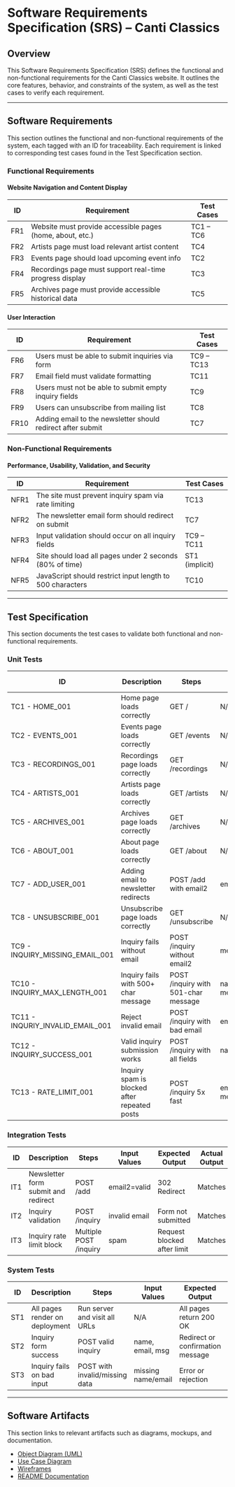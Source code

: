 # Software Requirements Specification (SRS) – Canti Classics

## Overview
This Software Requirements Specification (SRS) defines the functional and non-functional requirements for the Canti Classics website. It outlines the core features, behavior, and constraints of the system, as well as the test cases to verify each requirement.

---

## Software Requirements

This section outlines the functional and non-functional requirements of the system, each tagged with an ID for traceability. Each requirement is linked to corresponding test cases found in the Test Specification section.

### Functional Requirements

#### Website Navigation and Content Display

| ID  | Requirement                                               | Test Cases        |
|-----|-----------------------------------------------------------|-------------------|
| FR1 | Website must provide accessible pages (home, about, etc.) | TC1 – TC6         |
| FR2 | Artists page must load relevant artist content            | TC4               |
| FR3 | Events page should load upcoming event info               | TC2               |
| FR4 | Recordings page must support real-time progress display   | TC3               |
| FR5 | Archives page must provide accessible historical data     | TC5               |

#### User Interaction

| ID  | Requirement                                                  | Test Cases        |
|-----|--------------------------------------------------------------|-------------------|
| FR6 | Users must be able to submit inquiries via form              | TC9 – TC13        |
| FR7 | Email field must validate formatting                         | TC11              |
| FR8 | Users must not be able to submit empty inquiry fields        | TC9               |
| FR9 | Users can unsubscribe from mailing list                      | TC8               |
| FR10| Adding email to the newsletter should redirect after submit  | TC7               |

### Non-Functional Requirements

#### Performance, Usability, Validation, and Security

| ID   | Requirement                                                  | Test Cases           |
|------|--------------------------------------------------------------|----------------------|
| NFR1 | The site must prevent inquiry spam via rate limiting         | TC13                 |
| NFR2 | The newsletter email form should redirect on submit          | TC7                  |
| NFR3 | Input validation should occur on all inquiry fields          | TC9 – TC11           |
| NFR4 | Site should load all pages under 2 seconds (80% of time)     | ST1 (implicit)       |
| NFR5 | JavaScript should restrict input length to 500 characters    | TC10                 |

---

## Test Specification

This section documents the test cases to validate both functional and non-functional requirements.

### Unit Tests

| ID                   | Description                                           | Steps                                      | Input Values                                            | Expected Output                                           | Actual Output | Pass/Fail | Requirement Link   |
|----------------------|-------------------------------------------------------|--------------------------------------------|----------------------------------------------------------|------------------------------------------------------------|----------------|------------|---------------------|
| TC1 - HOME_001       | Home page loads correctly                             | GET /                                       | N/A                                                      | 200 OK + contains 'Home'                                  | Matches        | Pass      | FR1                 |
| TC2 - EVENTS_001     | Events page loads correctly                           | GET /events                                 | N/A                                                      | 200 OK + contains 'Events'                                | Matches        | Pass      | FR3                 |
| TC3 - RECORDINGS_001 | Recordings page loads correctly                       | GET /recordings                             | N/A                                                      | 200 OK + contains 'Recordings'                            | Matches        | Pass      | FR4                 |
| TC4 - ARTISTS_001    | Artists page loads correctly                          | GET /artists                                | N/A                                                      | 200 OK + contains 'Artists'                               | Matches        | Pass      | FR2                 |
| TC5 - ARCHIVES_001   | Archives page loads correctly                         | GET /archives                               | N/A                                                      | 200 OK + contains 'Archives'                              | Matches        | Pass      | FR5                 |
| TC6 - ABOUT_001      | About page loads correctly                            | GET /about                                  | N/A                                                      | 200 OK + contains 'About'                                 | Matches        | Pass      | FR1                 |
| TC7 - ADD_USER_001   | Adding email to newsletter redirects                  | POST /add with email2                       | email2='test@example.com'                                | 302 Redirect                                               | Matches        | Pass      | FR10, NFR2          |
| TC8 - UNSUBSCRIBE_001| Unsubscribe page loads correctly                      | GET /unsubscribe                            | N/A                                                      | 200 OK + contains 'Unsubscribe'                           | Matches        | Pass      | FR9                 |
| TC9 - INQUIRY_MISSING_EMAIL_001 | Inquiry fails without email              | POST /inquiry without email2                | message='test'                                           | 400 or no redirect                                         | Matches        | Pass      | FR6, FR8, NFR3      |
| TC10 - INQUIRY_MAX_LENGTH_001  | Inquiry fails with 500+ char message       | POST /inquiry with 501-char message        | name=bob, email2=valid, message=501-char string          | Error or rejection                                         | Matches        | Pass      | NFR3, NFR5          |
| TC11 - INQURIY_INVALID_EMAIL_001| Reject invalid email                     | POST /inquiry with bad email                | email2="invalid-email"                                   | Error or rejection                                         | Matches        | Pass      | FR7, NFR3           |
| TC12 - INQUIRY_SUCCESS_001     | Valid inquiry submission works              | POST /inquiry with all fields               | name, email2, message                                    | Confirmation or redirect                                  | Matches        | Pass      | FR6, NFR3           |
| TC13 - RATE_LIMIT_001          | Inquiry spam is blocked after repeated posts| POST /inquiry 5x fast                       | email2="test@example.com", message="Spam"                | Block submission                                           | Matches        | Pass      | NFR1                |

### Integration Tests

| ID  | Description                              | Steps                  | Input Values       | Expected Output               | Actual Output | Pass/Fail | Requirement Link |
|-----|------------------------------------------|------------------------|--------------------|-------------------------------|---------------|-----------|------------------|
| IT1 | Newsletter form submit and redirect       | POST /add              | email2=valid       | 302 Redirect                  | Matches       | Pass      | FR10, NFR2       |
| IT2 | Inquiry validation                        | POST /inquiry          | invalid email      | Form not submitted            | Matches       | Pass      | FR6, NFR3        |
| IT3 | Inquiry rate limit block                  | Multiple POST /inquiry | spam               | Request blocked after limit   | Matches       | Pass      | FR6, NFR1        |

### System Tests

| ID  | Description                       | Steps                          | Input Values       | Expected Output                   | Actual Output | Pass/Fail | Requirement Link |
|-----|-----------------------------------|--------------------------------|--------------------|-----------------------------------|---------------|-----------|------------------|
| ST1 | All pages render on deployment    | Run server and visit all URLs  | N/A                | All pages return 200 OK           | Matches       | Pass      | FR1 – FR5         |
| ST2 | Inquiry form success              | POST valid inquiry             | name, email, msg   | Redirect or confirmation message | Matches       | Pass      | FR6               |
| ST3 | Inquiry fails on bad input        | POST with invalid/missing data | missing name/email | Error or rejection                | Matches       | Pass      | NFR3, FR8         |

---

## Software Artifacts

This section links to relevant artifacts such as diagrams, mockups, and documentation.

* [Object Diagram (UML)](artifacts/object_diagram/object_diagram.png)
* [Use Case Diagram](artifacts/use_case_diagram/use_case.png)
* [Wireframes](artifacts/wireframes/)
* [README Documentation](README.md)

